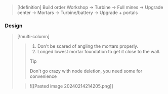 >[!definition] Build order
>Workshop -> Turbine -> Full mines -> Upgrade center -> Mortars -> Turbine/battery -> Upgrade + portals
### Design
>[!multi-column]
>>1. Don't be scared of angling the mortars properly.
>>2. Longed lowest mortar foundation to get it close to the wall.
>>>[!tip] 
>>Don't go crazy with node deletion, you need some for convenience
>
>>![[Pasted image 20240214214205.png]]